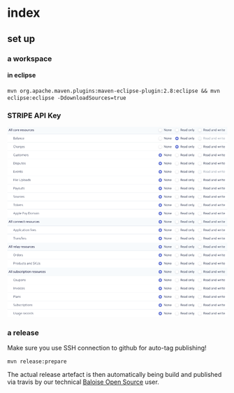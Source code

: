 # index

## set up 
### a workspace

#### in eclipse
```
mvn org.apache.maven.plugins:maven-eclipse-plugin:2.8:eclipse && mvn eclipse:eclipse -DdownloadSources=true
```
### STRIPE API Key

![](requiredRestrictedApiKeyPermissions.png)

### a release

Make sure you use SSH connection to github for auto-tag publishing!

```
mvn release:prepare
```

The actual release artefact is then automatically being build and published via travis by our technical [Baloise Open Source](https://github.com/baopso) user.
